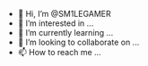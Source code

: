 - 👋 Hi, I’m @SM1LEGAMER
- 👀 I’m interested in ...
- 🌱 I’m currently learning ...
- 💞️ I’m looking to collaborate on ...
- 📫 How to reach me ...

<!---
SM1LEGAMER/SM1LEGAMER is a ✨ special ✨ repository because its `README.md` (this file) appears on your GitHub profile.
You can click the Preview link to take a look at your changes.
--->

